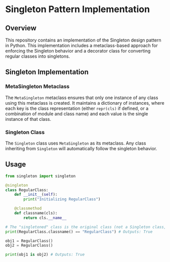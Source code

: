 # Singleton Pattern Implementation

## Overview

This repository contains an implementation of the Singleton design pattern in Python. This implementation includes a metaclass-based approach for enforcing the Singleton behavior and a decorator class for converting regular classes into singletons.

## Singleton Implementation

### MetaSingleton Metaclass

The `MetaSingleton` metaclass ensures that only one instance of any class using this metaclass is created. It maintains a dictionary of instances, where each key is the class representation (either `repr(cls)` if defined, or a combination of module and class name) and each value is the single instance of that class.

### Singleton Class

The `Singleton` class uses `MetaSingleton` as its metaclass. Any class inheriting from `Singleton` will automatically follow the singleton behavior.

## Usage

```python
from singleton import singleton

@singleton
class RegularClass:
    def __init__(self):
        print("Initializing RegularClass")

    @classmethod
    def classname(cls):
        return cls.__name__

# The "singletoned" class is the original class (not a Singleton class, not a function, etc.)
print(RegularClass.classname() == "RegularClass") # Outputs: True

obj1 = RegularClass()
obj2 = RegularClass()

print(obj1 is obj2) # Outputs: True